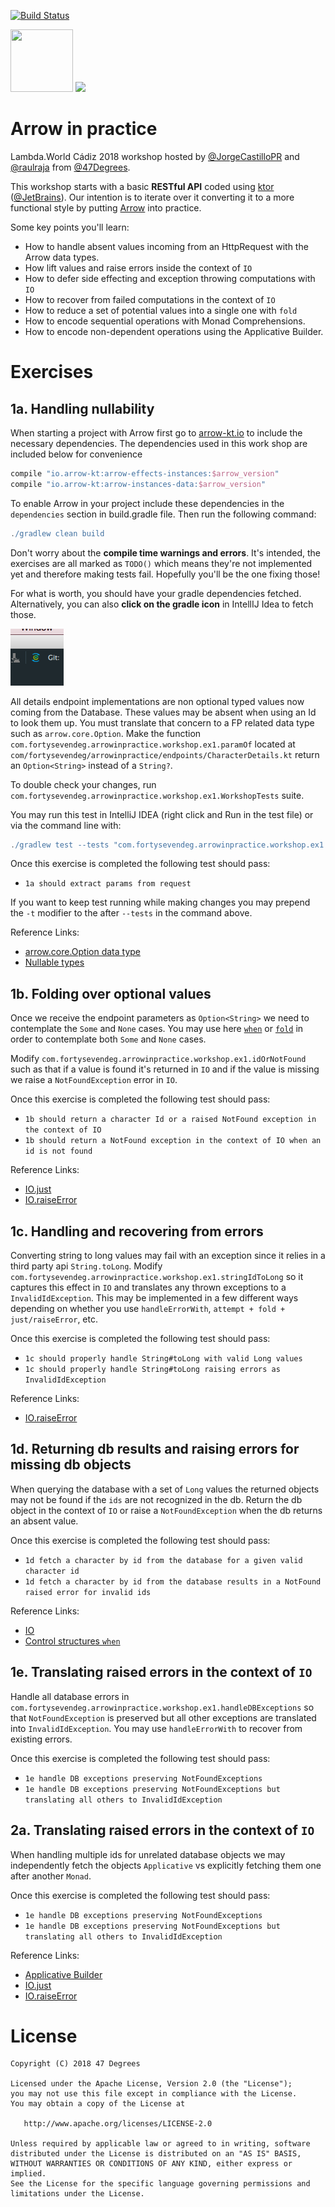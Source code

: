 [![Build Status](https://travis-ci.org/47deg/ArrowInPractice.svg?branch=master)](https://travis-ci.org/47deg/ArrowInPractice)

<img height="100" src="https://avatars2.githubusercontent.com/u/29458023?v=4&amp;s=200" width="100"> <img height="100" src="https://avatars1.githubusercontent.com/u/479857?s=200&v=4" with="100">

# Arrow in practice

Lambda.World Cádiz 2018 workshop hosted by [@JorgeCastilloPR](https://twitter.com/JorgeCastilloPR) and [@raulraja](https://twitter.com/raulraja) from [@47Degrees](https://www.47deg.com/).

This workshop starts with a basic **RESTful API** coded using [ktor](https://ktor.io/) ([@JetBrains](https://www.jetbrains.com/)). Our intention is to iterate over it converting it to a more functional style by putting [Arrow](https://arrow-kt.io/) into practice.

Some key points you'll learn:
* How to handle absent values incoming from an HttpRequest with the Arrow data types.
* How lift values and raise errors inside the context of `IO`
* How to defer side effecting and exception throwing computations with `IO`
* How to recover from failed computations in the context of `IO`
* How to reduce a set of potential values into a single one with `fold` 
* How to encode sequential operations with Monad Comprehensions.
* How to encode non-dependent operations using the Applicative Builder.

# Exercises

## 1a. Handling nullability

When starting a project with Arrow first go to [arrow-kt.io](https://arrow-kt.io/docs/#basic-setup) to include the necessary dependencies.
The dependencies used in this work shop are included below for convenience

```groovy
compile "io.arrow-kt:arrow-effects-instances:$arrow_version"
compile "io.arrow-kt:arrow-instances-data:$arrow_version"
```

To enable Arrow in your project include these dependencies in the `dependencies` section in build.gradle file. Then run the following command:

```groovy
./gradlew clean build
```

Don't worry about the **compile time warnings and errors**. It's intended, the exercises are all marked as `TODO()` which means they're not implemented yet and therefore making tests fail. Hopefully you'll be the one fixing those! 

For what is worth, you should have your gradle dependencies fetched. Alternatively, you can also **click on the gradle icon** in IntellIJ Idea to fetch those.

![Gradle Sync](./assets/gradle_sync.png)

All details endpoint implementations are non optional typed values now coming from the Database. These values may be absent when using an Id to look them up. You must 
translate that concern to a FP related data type such as `arrow.core.Option`. 
Make the function `com.fortysevendeg.arrowinpractice.workshop.ex1.paramOf` located at
`com/fortysevendeg/arrowinpractice/endpoints/CharacterDetails.kt` return an `Option<String>` instead of a `String?`.

To double check your changes, run `com.fortysevendeg.arrowinpractice.workshop.ex1.WorkshopTests` suite. 

You may run this test in IntelliJ IDEA (right click and Run in the test file) or via the command line with:

```groovy
./gradlew test --tests "com.fortysevendeg.arrowinpractice.workshop.ex1.WorkshopTests"
```

Once this exercise is completed the following test should pass:
* `1a should extract params from request`

If you want to keep test running while making changes you may prepend the `-t` modifier to the after `--tests` in the command above.

Reference Links:
 * [arrow.core.Option data type](https://arrow-kt.io/docs/datatypes/option/)
 * [Nullable types](https://kotlinlang.org/docs/reference/null-safety.html)

## 1b. Folding over optional values

Once we receive the endpoint parameters as `Option<String>` we need to contemplate the `Some` and `None` cases. You may use here [`when`](https://kotlinlang.org/docs/reference/control-flow.html#when-expression) or [`fold`](https://arrow-kt.io/docs/datatypes/option/) in order to contemplate both `Some` and `None` cases.

Modify `com.fortysevendeg.arrowinpractice.workshop.ex1.idOrNotFound` such as that if a value is found it's returned in `IO` and if the value is missing we raise a `NotFoundException` error in `IO`.

Once this exercise is completed the following test should pass:
* `1b should return a character Id or a raised NotFound exception in the context of IO`
* `1b should return a NotFound exception in the context of IO when an id is not found`

Reference Links:

* [IO.just](https://arrow-kt.io/docs/effects/io/#just)
* [IO.raiseError](https://arrow-kt.io/docs/effects/io/#raiseerror)

## 1c. Handling and recovering from errors

Converting string to long values may fail with an exception since it relies in a third party api `String.toLong`. Modify `com.fortysevendeg.arrowinpractice.workshop.ex1.stringIdToLong` so it captures this effect in `IO` and translates any thrown exceptions to a `InvalidIdException`. This may be implemented in a few different ways depending on whether you use `handleErrorWith`, `attempt + fold + just/raiseError`, etc.

Once this exercise is completed the following test should pass:
* `1c should properly handle String#toLong with valid Long values`
* `1c should properly handle String#toLong raising errors as InvalidIdException`

Reference Links:

* [IO.raiseError](https://arrow-kt.io/docs/effects/io/#raiseerror)


## 1d. Returning db results and raising errors for missing db objects

When querying the database with a set of `Long` values the returned objects may not be found if the `ids` are not recognized in the db.
Return the db object in the context of `IO` or raise a `NotFoundException` when the db returns an absent value.

Once this exercise is completed the following test should pass:
* `1d fetch a character by id from the database for a given valid character id`
* `1d fetch a character by id from the database results in a NotFound raised error for invalid ids`

Reference Links:

* [IO](https://arrow-kt.io/docs/effects/io/)
* [Control structures `when`](https://kotlinlang.org/docs/reference/control-flow.html#when-expression)

## 1e. Translating raised errors in the context of `IO`

Handle all database errors in `com.fortysevendeg.arrowinpractice.workshop.ex1.handleDBExceptions` so that `NotFoundException` is preserved but all other exceptions are translated into `InvalidIdException`. You may use `handleErrorWith` to recover from existing errors.

Once this exercise is completed the following test should pass:

* `1e handle DB exceptions preserving NotFoundExceptions`
* `1e handle DB exceptions preserving NotFoundExceptions but translating all others to InvalidIdException`

## 2a. Translating raised errors in the context of `IO`

When handling multiple ids for unrelated database objects we may independently fetch the objects `Applicative` vs explicitly fetching them one after another `Monad`.

Once this exercise is completed the following test should pass:

* `1e handle DB exceptions preserving NotFoundExceptions`
* `1e handle DB exceptions preserving NotFoundExceptions but translating all others to InvalidIdException`

Reference Links:

* [Applicative Builder](https://arrow-kt.io/docs/typeclasses/applicative/#applicative-builder-examples)
* [IO.just](https://arrow-kt.io/docs/effects/io/#just)
* [IO.raiseError](https://arrow-kt.io/docs/effects/io/#raiseerror)

# License

    Copyright (C) 2018 47 Degrees

    Licensed under the Apache License, Version 2.0 (the "License");
    you may not use this file except in compliance with the License.
    You may obtain a copy of the License at

       http://www.apache.org/licenses/LICENSE-2.0

    Unless required by applicable law or agreed to in writing, software
    distributed under the License is distributed on an "AS IS" BASIS,
    WITHOUT WARRANTIES OR CONDITIONS OF ANY KIND, either express or implied.
    See the License for the specific language governing permissions and
    limitations under the License.